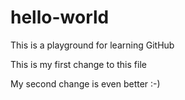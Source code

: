 # hello-world
This is a playground for learning GitHub

This is my first change to this file

My second change is even better :-)
